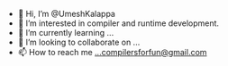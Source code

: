 - 👋 Hi, I’m @UmeshKalappa
- 👀 I’m interested in compiler and runtime development.
- 🌱 I’m currently learning ...
- 💞️ I’m looking to collaborate on ...
- 📫 How to reach me ...compilersforfun@gmail.com

<!---
UmeshKalappa0/UmeshKalappa0 is a ✨ special ✨ repository because its `README.md` (this file) appears on your GitHub profile.
You can click the Preview link to take a look at your changes.
--->
